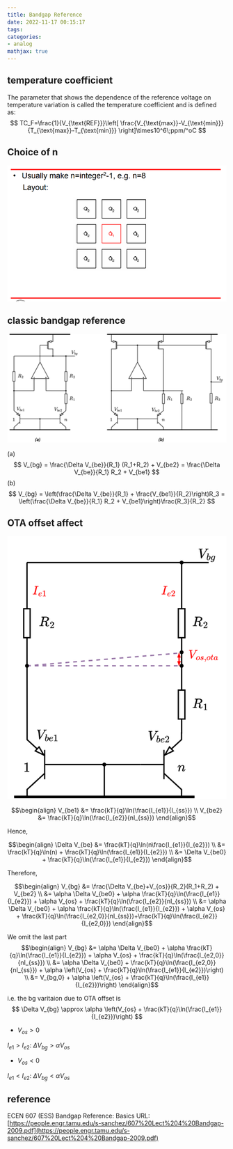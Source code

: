 ```yaml
---
title: Bandgap Reference
date: 2022-11-17 00:15:17
tags:
categories:
- analog
mathjax: true
---
```




## temperature coefficient

The parameter that shows the dependence of the reference voltage on temperature variation is called the temperature coefficient and is defined as:
$$
TC_F=\frac{1}{V_{\text{REF}}}\left[ \frac{V_{\text{max}}-V_{\text{min}}}{T_{\text{max}}-T_{\text{min}}} \right]\times10^6\;ppm/^oC
$$

## Choice of n



![image-20221117002714125](bgr/image-20221117002714125.png)




## classic bandgap reference

![bg.drawio](bgr/bg.drawio.svg)

(a)
$$
V_{bg} = \frac{\Delta V_{be}}{R_1} (R_1+R_2) + V_{be2} = \frac{\Delta V_{be}}{R_1} R_2 + V_{be1}
$$
(b)
$$
V_{bg} = \left(\frac{\Delta V_{be}}{R_1} + \frac{V_{be1}}{R_2}\right)R_3 = \left(\frac{\Delta V_{be}}{R_1} R_2 + V_{be1}\right)\frac{R_3}{R_2}
$$



## OTA offset affect


![bg_ota_vos.drawio](bgr/bg_ota_vos.drawio.svg)

$$\begin{align}
V_{be1} &= \frac{kT}{q}\ln(\frac{I_{e1}}{I_{ss}}) \\
V_{be2} &= \frac{kT}{q}\ln(\frac{I_{e2}}{nI_{ss}})
\end{align}$$

Hence,

$$\begin{align}
\Delta V_{be} &= \frac{kT}{q}\ln(n\frac{I_{e1}}{I_{e2}}) \\
&= \frac{kT}{q}\ln(n) + \frac{kT}{q}\ln(\frac{I_{e1}}{I_{e2}}) \\
&= \Delta V_{be0} + \frac{kT}{q}\ln(\frac{I_{e1}}{I_{e2}})
\end{align}$$

Therefore,

$$\begin{align}
V_{bg} &= \frac{\Delta V_{be}+V_{os}}{R_2}(R_1+R_2) + V_{be2} \\
&= \alpha \Delta V_{be0} + \alpha \frac{kT}{q}\ln(\frac{I_{e1}}{I_{e2}}) + \alpha V_{os} + \frac{kT}{q}\ln(\frac{I_{e2}}{nI_{ss}}) \\
&= \alpha \Delta V_{be0} + \alpha \frac{kT}{q}\ln(\frac{I_{e1}}{I_{e2}}) + \alpha V_{os} + \frac{kT}{q}\ln(\frac{I_{e2,0}}{nI_{ss}})+\frac{kT}{q}\ln(\frac{I_{e2}}{I_{e2,0}})
\end{align}$$

We omit the last part
$$\begin{align}
V_{bg} &= \alpha \Delta V_{be0} + \alpha \frac{kT}{q}\ln(\frac{I_{e1}}{I_{e2}}) + \alpha V_{os} + \frac{kT}{q}\ln(\frac{I_{e2,0}}{nI_{ss}}) \\
&= \alpha \Delta V_{be0} + \frac{kT}{q}\ln(\frac{I_{e2,0}}{nI_{ss}}) + \alpha \left(V_{os} + \frac{kT}{q}\ln(\frac{I_{e1}}{I_{e2}})\right) \\
&= V_{bg,0} + \alpha \left(V_{os} + \frac{kT}{q}\ln(\frac{I_{e1}}{I_{e2}})\right)
\end{align}$$

i.e. the bg varitaion due to OTA offset is
$$
\Delta V_{bg} \approx \alpha \left(V_{os} + \frac{kT}{q}\ln(\frac{I_{e1}}{I_{e2}})\right)
$$

- $V_{os} \gt 0$

$I_{e1} \gt I_{e2}$: $\Delta V_{bg} \gt \alpha V_{os}$

- $V_{os} \lt 0$

$I_{e1} \lt I_{e2}$: $\Delta V_{bg} \lt \alpha V_{os}$

## reference

ECEN 607 (ESS) Bandgap Reference: Basics URL:[https://people.engr.tamu.edu/s-sanchez/607%20Lect%204%20Bandgap-2009.pdf](https://people.engr.tamu.edu/s-sanchez/607%20Lect%204%20Bandgap-2009.pdf)
